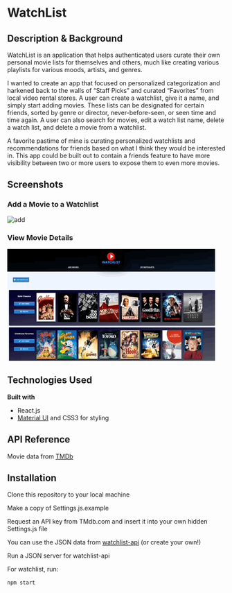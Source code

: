 # WatchList

## Description & Background

WatchList is an application that helps authenticated users curate their own personal movie lists for themselves and others, much like creating various playlists for various moods, artists, and genres. 

I wanted to create an app that focused on personalized categorization and harkened back to the walls of “Staff Picks” and curated “Favorites” from local video rental stores. A user can create a watchlist, give it a name, and simply start adding movies. These lists can be designated for certain friends, sorted by genre or director, never-before-seen, or seen time and time again. A user can also search for movies, edit a watch list name, delete a watch list, and delete a movie from a watchlist.

A favorite pastime of mine is curating personalized watchlists and recommendations for friends based on what I think they would be interested in. This app could be built out to contain a friends feature to have more visibility between two or more users to expose them to even more movies. 

## Screenshots

### Add a Movie to a Watchlist
![add](./src/images/add-movie.gif)
### View Movie Details
![detail](./src/images/movie-details.gif)


## Technologies Used

<b>Built with</b>
- React.js
- [Material UI](https://material-ui.com/) and CSS3 for styling

## API Reference

Movie data from [TMDb](https://www.themoviedb.org/?language=en-US)

## Installation

Clone this repository to your local machine

Make a copy of Settings.js.example

Request an API key from TMdb.com and insert it into your own hidden Settings.js file

You can use the JSON data from [watchlist-api](https://github.com/emilycentko/watchlist-api) (or create your own!)

Run a JSON server for watchlist-api

For watchlist, run:

```
npm start
```

